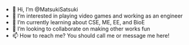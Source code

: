 - 👋 Hi, I’m @MatsukiSatsuki
- 👀 I’m interested in playing video games and working as an engineer
- 🌱 I’m currently learning about CSE, ME, EE, and BioE
- 💞️ I’m looking to collaborate on making other works fun
- 📫 How to reach me? You should call me or message me here!

<!---
MatsukiSatsuki/MatsukiSatsuki is a ✨ special ✨ repository because its `README.md` (this file) appears on your GitHub profile.
You can click the Preview link to take a look at your changes.
--->
